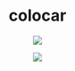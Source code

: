 <h1 align="center">colocar</h1>
<p align="center">  <img src="https://img.shields.io/badge/👌-Extremely Rad-00ddcc.svg"/></p>
<p align="center">  <img src="https://circleci.com/gh/aplbrain/colocar.svg?style=svg"/></p>

